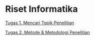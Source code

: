 # Riset Informatika

[Tugas 1. Mencari Topik Penelitian](https://github.com/rahmadanu/riset-informatika/tugas1/README.md)

[Tugas 2. Metode & Metodologi Penelitian](https://github.com/rahmadanu/riset-informatika/tugas2/README.md)